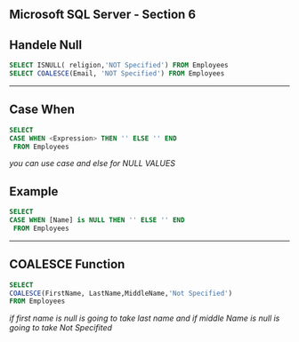 ## Microsoft SQL Server - Section 6
## Handele Null
```sql
SELECT ISNULL( religion,'NOT Specified') FROM Employees
SELECT COALESCE(Email, 'NOT Specified') FROM Employees
```
----------------------------------
## Case When
```sql
SELECT 
CASE WHEN <Expression> THEN '' ELSE '' END
 FROM Employees
```
*you can use case and else for NULL VALUES*
## Example
```sql
SELECT 
CASE WHEN [Name] is NULL THEN '' ELSE '' END
 FROM Employees
```
------------------------------------
## COALESCE Function
```sql
SELECT 
COALESCE(FirstName, LastName,MiddleName,'Not Specified') 
FROM Employees
```
*if first name is null is going to take last name and if middle Name is null is going to take Not Specifited*

